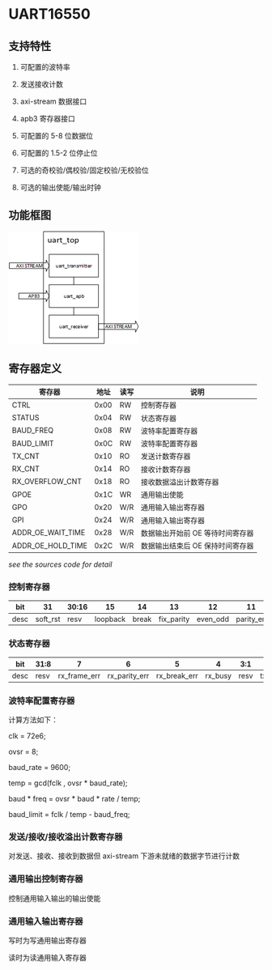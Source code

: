 # UART16550

## 支持特性

1. 可配置的波特率

2. 发送接收计数

3. axi-stream 数据接口

4. apb3 寄存器接口

5. 可配置的 5-8 位数据位

6. 可配置的 1.5-2 位停止位

7. 可选的奇校验/偶校验/固定校验/无校验位

8. 可选的输出使能/输出时钟

## 功能框图

![block_design.png](doc/block_design.png)

## 寄存器定义

| 寄存器            | 地址 | 读写 | 说明                             |
| ----------------- | ---- | ---- | -------------------------------- |
| CTRL              | 0x00 | RW   | 控制寄存器                       |
| STATUS            | 0x04 | RW   | 状态寄存器                       |
| BAUD_FREQ         | 0x08 | RW   | 波特率配置寄存器                 |
| BAUD_LIMIT        | 0x0C | RW   | 波特率配置寄存器                 |
| TX_CNT            | 0x10 | RO   | 发送计数寄存器                   |
| RX_CNT            | 0x14 | RO   | 接收计数寄存器                   |
| RX_OVERFLOW_CNT   | 0x18 | RO   | 接收数据溢出计数寄存器           |
| GPOE              | 0x1C | WR   | 通用输出使能                     |
| GPO               | 0x20 | W/R  | 通用输入输出寄存器               |
| GPI               | 0x24 | W/R  | 通用输入输出寄存器               |
| ADDR_OE_WAIT_TIME | 0x28 | W/R  | 数据输出开始前 OE 等待时间寄存器 |
| ADDR_OE_HOLD_TIME | 0x2C | W/R  | 数据输出结束后 OE 保持时间寄存器 |

_see the sources code for detail_

### 控制寄存器

| bit  | 31       | 30:16 | 15       | 14    | 13         | 12       | 11        | 10        | 9:8       | 7:4  | 3          | 2          | 1     | 0     |
| ---- | -------- | ----- | -------- | ----- | ---------- | -------- | --------- | --------- | --------- | ---- | ---------- | ---------- | ----- | ----- |
| desc | soft_rst | resv  | loopback | break | fix_parity | even_odd | parity_en | stop_bits | data_bits | resv | rx_cnt_clr | tx_cnt_clr | rx_en | tx_en |

### 状态寄存器

| bit  | 31:8 | 7            | 6             | 5            | 4       | 3:1  | 0       |
| ---- | ---- | ------------ | ------------- | ------------ | ------- | ---- | ------- |
| desc | resv | rx_frame_err | rx_parity_err | rx_break_err | rx_busy | resv | tx_busy |

### 波特率配置寄存器

计算方法如下：

clk = 72e6;

ovsr = 8;

baud_rate = 9600;

temp = gcd(fclk , ovsr \* baud_rate);

baud \* freq = ovsr \* baud \* rate / temp;

baud_limit = fclk / temp - baud_freq;

### 发送/接收/接收溢出计数寄存器

对发送、接收、接收到数据但 axi-stream 下游未就绪的数据字节进行计数

### 通用输出控制寄存器

控制通用输入输出的输出使能

### 通用输入输出寄存器

写时为写通用输出寄存器

读时为读通用输入寄存器
